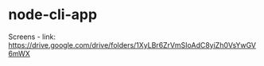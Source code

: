 # node-cli-app

Screens - link: https://drive.google.com/drive/folders/1XyLBr6ZrVmSIoAdC8yiZh0VsYwGV6mWX
